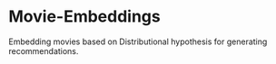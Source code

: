 # Movie-Embeddings
Embedding movies based on Distributional hypothesis for generating recommendations.
